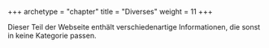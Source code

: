 +++
archetype = "chapter"
title = "Diverses"
weight = 11
+++

Dieser Teil der Webseite enthält verschiedenartige Informationen, die sonst in
keine Kategorie passen.
